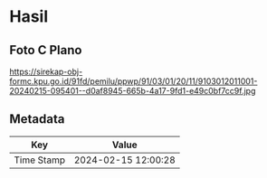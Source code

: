 # Hasil

## Foto C Plano

https://sirekap-obj-formc.kpu.go.id/91fd/pemilu/ppwp/91/03/01/20/11/9103012011001-20240215-095401--d0af8945-665b-4a17-9fd1-e49c0bf7cc9f.jpg


## Metadata

| Key        | Value               |
| ---------- | ------------------- |
| Time Stamp | 2024-02-15 12:00:28 |



